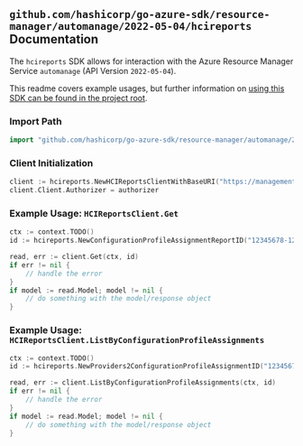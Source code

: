 
## `github.com/hashicorp/go-azure-sdk/resource-manager/automanage/2022-05-04/hcireports` Documentation

The `hcireports` SDK allows for interaction with the Azure Resource Manager Service `automanage` (API Version `2022-05-04`).

This readme covers example usages, but further information on [using this SDK can be found in the project root](https://github.com/hashicorp/go-azure-sdk/tree/main/docs).

### Import Path

```go
import "github.com/hashicorp/go-azure-sdk/resource-manager/automanage/2022-05-04/hcireports"
```


### Client Initialization

```go
client := hcireports.NewHCIReportsClientWithBaseURI("https://management.azure.com")
client.Client.Authorizer = authorizer
```


### Example Usage: `HCIReportsClient.Get`

```go
ctx := context.TODO()
id := hcireports.NewConfigurationProfileAssignmentReportID("12345678-1234-9876-4563-123456789012", "example-resource-group", "clusterValue", "configurationProfileAssignmentValue", "reportValue")

read, err := client.Get(ctx, id)
if err != nil {
	// handle the error
}
if model := read.Model; model != nil {
	// do something with the model/response object
}
```


### Example Usage: `HCIReportsClient.ListByConfigurationProfileAssignments`

```go
ctx := context.TODO()
id := hcireports.NewProviders2ConfigurationProfileAssignmentID("12345678-1234-9876-4563-123456789012", "example-resource-group", "machineValue", "configurationProfileAssignmentValue")

read, err := client.ListByConfigurationProfileAssignments(ctx, id)
if err != nil {
	// handle the error
}
if model := read.Model; model != nil {
	// do something with the model/response object
}
```
